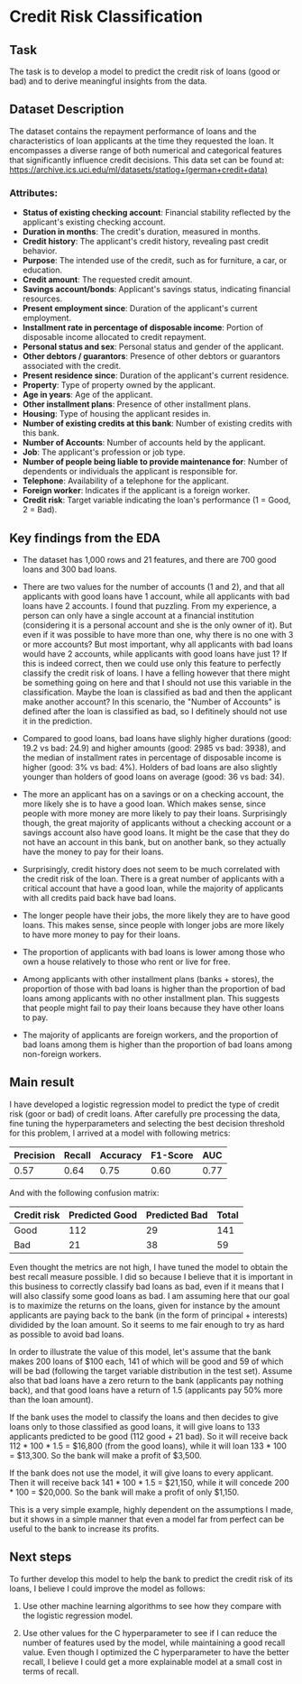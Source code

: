 # Credit Risk Classification

## Task

The task is to develop a model to predict the credit risk of loans (good or bad) and to derive meaningful insights from the data.

## Dataset Description

The dataset contains the repayment performance of loans and the characteristics of loan applicants at the time they requested the loan. It encompasses a diverse range of both numerical and categorical features that significantly influence credit decisions. This data set can be found at: https://archive.ics.uci.edu/ml/datasets/statlog+(german+credit+data)

### Attributes:

- **Status of existing checking account**: Financial stability reflected by the applicant's existing checking account.
- **Duration in months**: The credit's duration, measured in months.
- **Credit history**: The applicant's credit history, revealing past credit behavior.
- **Purpose**: The intended use of the credit, such as for furniture, a car, or education.
- **Credit amount**: The requested credit amount.
- **Savings account/bonds**: Applicant's savings status, indicating financial resources.
- **Present employment since**: Duration of the applicant's current employment.
- **Installment rate in percentage of disposable income**: Portion of disposable income allocated to credit repayment.
- **Personal status and sex**: Personal status and gender of the applicant.
- **Other debtors / guarantors**: Presence of other debtors or guarantors associated with the credit.
- **Present residence since**: Duration of the applicant's current residence.
- **Property**: Type of property owned by the applicant.
- **Age in years**: Age of the applicant.
- **Other installment plans**: Presence of other installment plans.
- **Housing**: Type of housing the applicant resides in.
- **Number of existing credits at this bank**: Number of existing credits with this bank.
- **Number of Accounts**: Number of accounts held by the applicant.
- **Job**: The applicant's profession or job type.
- **Number of people being liable to provide maintenance for**: Number of dependents or individuals the applicant is responsible for.
- **Telephone**: Availability of a telephone for the applicant.
- **Foreign worker**: Indicates if the applicant is a foreign worker.
- **Credit risk**: Target variable indicating the loan's performance (1 = Good, 2 = Bad).

## Key findings from the EDA

- The dataset has 1,000 rows and 21 features, and there are 700 good loans and 300 bad loans. 

- There are two values for the number of accounts (1 and 2), and that all applicants with good loans have 1 account, while all applicants with bad loans have 2 accounts. I found that puzzling. From my experience, a person can only have a single account at a financial institution (considering it is a personal account and she is the only owner of it). But even if it was possible to have more than one, why there is no one with 3 or more accounts? But most important, why all applicants with bad loans would have 2 accounts, while applicants with good loans have just 1? If this is indeed correct, then we could use only this feature to perfectly classify the credit risk of loans. I have a felling however that there might be something going on here and that I should not use this variable in the classification. Maybe the loan is classified as bad and then the applicant make another account? In this scenario, the "Number of Accounts" is defined after the loan is classified as bad, so I defitinely should not use it in the prediction.

- Compared to good loans, bad loans have slighly higher durations (good: 19.2 vs bad: 24.9) and higher amounts (good: 2985 vs bad: 3938), and the median of installment rates in percentage of disposable income is higher (good: 3% vs bad: 4%). Holders of bad loans are also slightly younger than holders of good loans on average (good: 36 vs bad: 34).

- The more an applicant has on a savings or on a checking account, the more likely she is to have a good loan. Which makes sense, since people with more money are more likely to pay their loans. Surprisingly though, the great majority of applicants without a checking account or a savings account also have good loans. It might be the case that they do not have an account in this bank, but on another bank, so they actually have the money to pay for their loans.

- Surprisingly, credit history does not seem to be much correlated with the credit risk of the loan. There is a great number of applicants with a critical account that have a good loan, while the majority of applicants with all credits paid back have bad loans.

- The longer people have their jobs, the more likely they are to have good loans. This makes sense, since people with longer jobs are more likely to have more money to pay for their loans.

- The proportion of applicants with bad loans is lower among those who own a house relatively to those who rent or live for free. 

- Among applicants with other installment plans (banks + stores), the proportion of those with bad loans is higher than the proportion of bad loans among applicants with no other installment plan. This suggests that people might fail to pay their loans because they have other loans to pay.

- The majority of applicants are foreign workers, and the proportion of bad loans among them is higher than the proportion of bad loans among non-foreign workers.

## Main result

I have developed a logistic regression model to predict the type of credit risk (goor or bad) of credit loans. After carefully pre processing the data, fine tuning the hyperparameters and selecting the best decision threshold for this problem, I arrived at a model with following metrics:

| Precision | Recall | Accuracy | F1-Score | AUC |
| --------- | ------ | -------- | -------- | --- |
| 0.57      | 0.64   | 0.75     | 0.60     | 0.77|

And with the following confusion matrix:

| Credit risk | Predicted Good | Predicted Bad | Total |
| ----------- | -------------- | ------------- | ----- |
| Good        | 112            | 29            | 141   |
| Bad         | 21             | 38            | 59    |

Even thought the metrics are not high, I have tuned the model to obtain the best recall measure possible. I did so because I believe that it is important in this business to correctly classify bad loans as bad, even if it means that I will also classify some good loans as bad. I am assuming here that our goal is to maximize the returns on the loans, given for instance by the amount applicants are paying back to the bank (in the form of principal + interests) dividided by the loan amount. So it seems to me fair enough to try as hard as possible to avoid bad loans.

In order to illustrate the value of this model, let's assume that the bank makes 200 loans of $100 each, 141 of which will be good and 59 of which will be bad (following the target variable distribution in the test set). Assume also that bad loans have a zero return to the bank (applicants pay nothing back), and that good loans have a return of 1.5 (applicants pay 50% more than the loan amount). 

If the bank uses the model to classify the loans and then decides to give loans only to those classified as good loans, it will give loans to 133 applicants predicted to be good (112 good + 21 bad). So it will receive back 112 * 100 * 1.5 = $16,800 (from the good loans), while it will loan 133 * 100 = $13,300. So the bank will make a profit of $3,500.

If the bank does not use the model, it will give loans to every applicant. Then it will receive back 141 * 100 * 1.5 = $21,150, while it will concede 200 * 100 = $20,000. So the bank will make a profit of only $1,150.

This is a very simple example, highly dependent on the assumptions I made, but it shows in a simple manner that even a model far from perfect can be useful to the bank to increase its profits. 

## Next steps

To further develop this model to help the bank to predict the credit risk of its loans, I believe I could improve the model as follows:

1. Use other machine learning algorithms to see how they compare with the logistic regression model.

2. Use other values for the C hyperparameter to see if I can reduce the number of features used by the model, while maintaining a good recall value. Even though I optimized the C hyperparameter to have the better recall, I believe I could get a more explainable model at a small cost in terms of recall.

